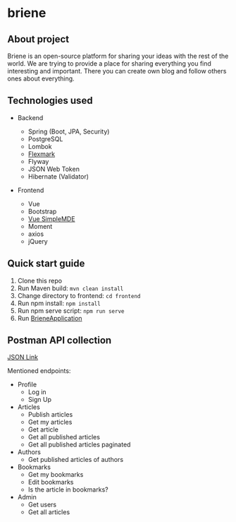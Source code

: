 # briene

## About project

Briene is an open-source platform for sharing your ideas with the rest of the world. We are trying to provide a place
for sharing everything you find interesting and important. There you can create own blog and follow others ones about 
everything.

## Technologies used

* Backend
  * Spring (Boot, JPA, Security)
  * PostgreSQL 
  * Lombok
  * [Flexmark](https://github.com/vsch/flexmark-java)
  * Flyway 
  * JSON Web Token 
  * Hibernate (Validator)


* Frontend
  * Vue
  * Bootstrap
  * [Vue SimpleMDE](https://github.com/F-loat/vue-simplemde)
  * Moment
  * axios
  * jQuery

## Quick start guide

1. Clone this repo
2. Run Maven build: ```mvn clean install```
3. Change directory to  frontend: ```cd frontend```
4. Run npm install: ```npm install```
5. Run npm serve script: ```npm run serve```
6. Run [BrieneApplication](backend/src/main/java/com/salat/briene/BrieneApplication.java)

## Postman API collection

[JSON Link](https://www.getpostman.com/collections/1dbdaf8d88be5621909d)

Mentioned endpoints:
* Profile
  * Log in
  * Sign Up
* Articles
  * Publish articles
  * Get my articles
  * Get article
  * Get all published articles
  * Get all published articles paginated
* Authors
  * Get published articles of authors
* Bookmarks
  * Get my bookmarks
  * Edit bookmarks
  * Is the article in bookmarks?
* Admin
  * Get users
  * Get all articles